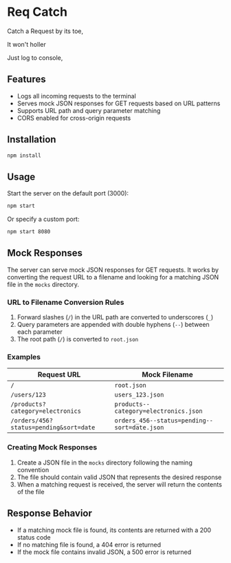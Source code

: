 # Req Catch

Catch a Request by its toe,

It won't holler 

Just log to console,

## Features

- Logs all incoming requests to the terminal
- Serves mock JSON responses for GET requests based on URL patterns
- Supports URL path and query parameter matching
- CORS enabled for cross-origin requests

## Installation

```bash
npm install
```

## Usage

Start the server on the default port (3000):

```bash
npm start
```

Or specify a custom port:

```bash
npm start 8080
```

## Mock Responses

The server can serve mock JSON responses for GET requests. It works by converting the request URL to a filename and looking for a matching JSON file in the `mocks` directory.

### URL to Filename Conversion Rules

1. Forward slashes (`/`) in the URL path are converted to underscores (`_`)
2. Query parameters are appended with double hyphens (`--`) between each parameter
3. The root path (`/`) is converted to `root.json`

### Examples

| Request URL | Mock Filename |
|-------------|---------------|
| `/` | `root.json` |
| `/users/123` | `users_123.json` |
| `/products?category=electronics` | `products--category=electronics.json` |
| `/orders/456?status=pending&sort=date` | `orders_456--status=pending--sort=date.json` |

### Creating Mock Responses

1. Create a JSON file in the `mocks` directory following the naming convention
2. The file should contain valid JSON that represents the desired response
3. When a matching request is received, the server will return the contents of the file

## Response Behavior

- If a matching mock file is found, its contents are returned with a 200 status code
- If no matching file is found, a 404 error is returned
- If the mock file contains invalid JSON, a 500 error is returned
